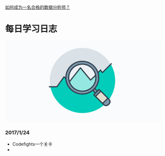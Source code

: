 [如何成为一名合格的数据分析师？](README.md.md)

# 每日学习日志
![Become a data analyst!](extras/Data-Analyst.png)

### 2017/1/24
 - Codefights一个关卡
 - 
